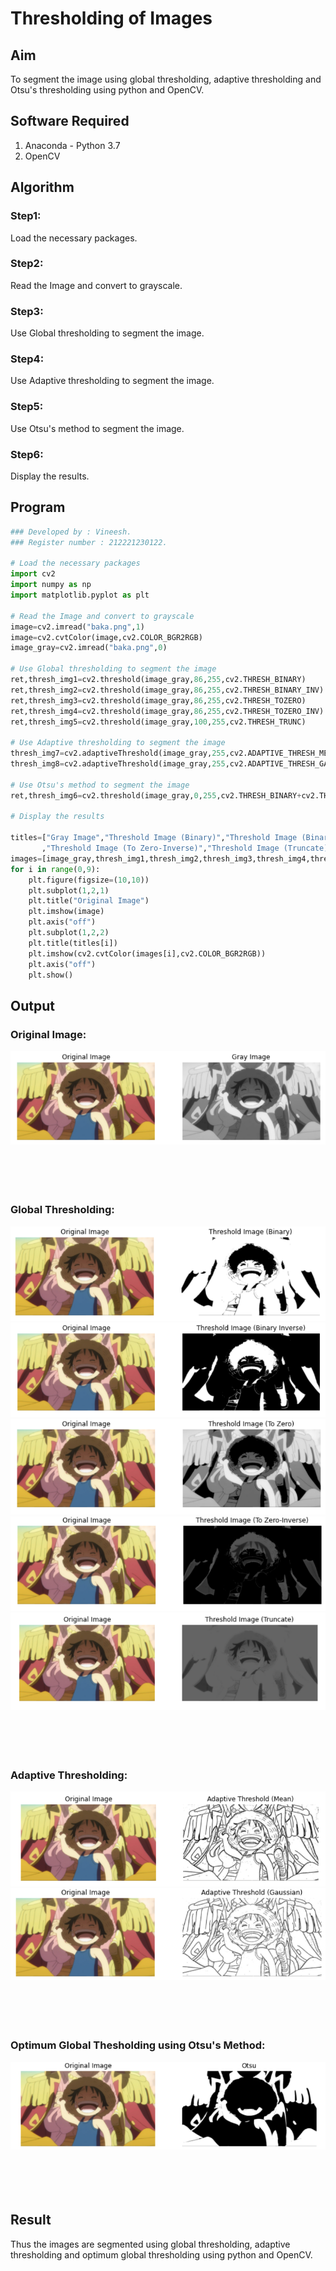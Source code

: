 # Thresholding of Images
## Aim
To segment the image using global thresholding, adaptive thresholding and Otsu's thresholding using python and OpenCV.

## Software Required
1. Anaconda - Python 3.7
2. OpenCV

## Algorithm

### Step1:
Load the necessary packages.
<br>

### Step2:
Read the Image and convert to grayscale.
<br>

### Step3:
Use Global thresholding to segment the image.
<br>

### Step4:
Use Adaptive thresholding to segment the image.
<br>

### Step5:
Use Otsu's method to segment the image.
<br>

### Step6:
Display the results.
<br>

## Program

```python
### Developed by : Vineesh.
### Register number : 212221230122.

# Load the necessary packages
import cv2
import numpy as np
import matplotlib.pyplot as plt

# Read the Image and convert to grayscale
image=cv2.imread("baka.png",1)
image=cv2.cvtColor(image,cv2.COLOR_BGR2RGB)
image_gray=cv2.imread("baka.png",0)

# Use Global thresholding to segment the image
ret,thresh_img1=cv2.threshold(image_gray,86,255,cv2.THRESH_BINARY)
ret,thresh_img2=cv2.threshold(image_gray,86,255,cv2.THRESH_BINARY_INV)
ret,thresh_img3=cv2.threshold(image_gray,86,255,cv2.THRESH_TOZERO)
ret,thresh_img4=cv2.threshold(image_gray,86,255,cv2.THRESH_TOZERO_INV)
ret,thresh_img5=cv2.threshold(image_gray,100,255,cv2.THRESH_TRUNC)

# Use Adaptive thresholding to segment the image
thresh_img7=cv2.adaptiveThreshold(image_gray,255,cv2.ADAPTIVE_THRESH_MEAN_C,cv2.THRESH_BINARY,11,2)
thresh_img8=cv2.adaptiveThreshold(image_gray,255,cv2.ADAPTIVE_THRESH_GAUSSIAN_C,cv2.THRESH_BINARY,11,2)

# Use Otsu's method to segment the image
ret,thresh_img6=cv2.threshold(image_gray,0,255,cv2.THRESH_BINARY+cv2.THRESH_OTSU) 

# Display the results

titles=["Gray Image","Threshold Image (Binary)","Threshold Image (Binary Inverse)","Threshold Image (To Zero)"
       ,"Threshold Image (To Zero-Inverse)","Threshold Image (Truncate)","Otsu","Adaptive Threshold (Mean)","Adaptive Threshold (Gaussian)"]
images=[image_gray,thresh_img1,thresh_img2,thresh_img3,thresh_img4,thresh_img5,thresh_img6,thresh_img7,thresh_img8]
for i in range(0,9):
    plt.figure(figsize=(10,10))
    plt.subplot(1,2,1)
    plt.title("Original Image")
    plt.imshow(image)
    plt.axis("off")
    plt.subplot(1,2,2)
    plt.title(titles[i])
    plt.imshow(cv2.cvtColor(images[i],cv2.COLOR_BGR2RGB))
    plt.axis("off")
    plt.show()

```
## Output

### Original Image:
![output image](t.png)
<br>
<br>
<br>
<br>
<br>

### Global Thresholding:
![output image](th.png)
![output image](thr.png)
![output image](thre.png)
![output image](thres.png)
![output image](thresh.png)
<br>
<br>
<br>
<br>
<br>

### Adaptive Thresholding:
![output image](threshol.png)
![output image](threshold.png)
<br>
<br>
<br>
<br>
<br>

### Optimum Global Thesholding using Otsu's Method:
![output image](thresho.png)
<br>
<br>
<br>
<br>
<br>


## Result
Thus the images are segmented using global thresholding, adaptive thresholding and optimum global thresholding using python and OpenCV.

